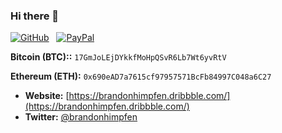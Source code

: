 ### Hi there 👋

[![GitHub](https://srv-cdn.himpfen.io/badges/github/github-square-large.svg)](https://bit.ly/3cEOVkD) &nbsp; [![PayPal](https://srv-cdn.himpfen.io/badges/buymeacoffee/buymeacoffee-square-large.svg)](https://bit.ly/3m8NJJ8)

**Bitcoin (BTC)::** `17GmJoLEjDYkkfMoHpQSvR6Lb7Wt6yvRtV`

**Ethereum (ETH):** `0x690eAD7a7615cf97957571BcFb84997C048a6C27`

- **Website:** [https://brandonhimpfen.dribbble.com/](https://brandonhimpfen.dribbble.com/)
- **Twitter:** [@brandonhimpfen](https://twitter.com/brandonhimpfen)

